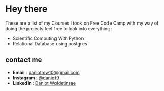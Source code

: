 # Hey there

These are a list of my Courses I took on Free Code Camp with my way of doing the projects feel free to look into everything:

- Scientific Computing With Python
- Relational Database using postgres

## contact me

- **Email** : <daniotmw10@gmail.com>
- **Instagram** : [@daniot9](https://www.instagram.com/daniot9/)
- **LinkedIn** : [Daniot Woldetinsae](https://www.linkedin.com/in/daniot-woldetinsae-339286240/)
